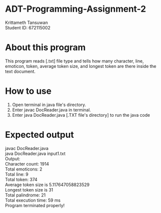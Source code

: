 # ADT-Programming-Assignment-2
Krittameth Tansuwan  
Student ID: 672115002

# About this program  
This program reads [.txt] file type and tells how many character, line, emoticon, token, average token size, and longest token are there inside the text document.  

# How to use  
1. Open terminal in java file's directory.
2. Enter javac DocReader.java in terminal.
3. Enter java DocReader.java [.TXT file's directory] to run the java code

# Expected output
javac DocReader.java  
java DocReader.java input1.txt  
Output:  
Character count: 1914  
Total emoticons: 2  
Total line: 9  
Total token: 374  
Average token size is 5.117647058823529  
Longest token size is 31  
Total palindrome: 21  
Total execution time: 59 ms  
Program terminated properly!  
